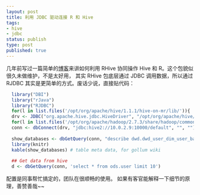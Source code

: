 ```yaml
--- 
layout: post
title: 利用 JDBC 驱动连接 R 和 Hive
tags: 
- hive
- jdbc
status: publish
type: post
published: true
---
```


几年前写过一篇简单的[博客](bjt.name/2012/12/RHive-install)来讲如何利用 RHive 协同操作 Hive 和 R。这个包貌似很久未做维护，不是太好用，
其实 RHive 包底层通过 JDBC 调用数据，所以通过 RJDBC 其实是更简单的方式。废话少说，直接贴代码：


```r
  library("DBI")
  library("rJava")
  library("RJDBC")
  for(l in list.files('/opt/org/apache/hive/1.1.1/hive-on-mr/lib/')){ .jaddClassPath(paste("/opt/org/apache/hive/1.1.1/hive-on-mr/lib/",l,sep=""))}
  drv <- JDBC("org.apache.hive.jdbc.HiveDriver", "/opt/org/apache/hive/1.1.1/hive-on-mr/lib/hive-jdbc-1.1.1-standalone.jar")
  for(l in list.files('/opt/org/apache/hadoop/2.7.3/share/hadoop/common/')){ .jaddClassPath(paste("/opt/org/apache/hadoop/2.7.3/share/hadoop/common/",l,sep=""))}
  conn <- dbConnect(drv, "jdbc:hive2://10.0.2.9:10000/default", "", "")
  
  show_databases <- dbGetQuery(conn, "describe dwd.dwd_user_dim_user_base")
  library(knitr)
  kable(show_databases) # table meta data, for gollum wiki
  
  ## Get data from hive
  d <- dbGetQuery(conn, 'select * from ods.user limit 10')
```

配置是同事帮忙搞定的，团队在很顺畅的使用。
如果有客官能解释一下细节的原理，善赞善哉~~
